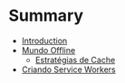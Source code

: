 # Summary

* [Introduction](README.md)
* [Mundo Offline](/mundo-offline/README.md)
  * [Estratégias de Cache](/mundo-offline/estratégias-de-cache.md)
* [Criando Service Workers](mundo-offline/criando-service-workers.md)

